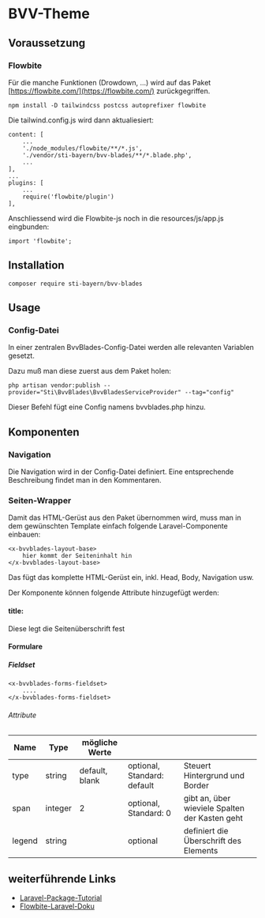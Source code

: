 # BVV-Theme

## Voraussetzung

### Flowbite

Für die manche Funktionen (Drowdown, ...) wird auf das Paket [https://flowbite.com/](https://flowbite.com/) zurückgegriffen. 

    npm install -D tailwindcss postcss autoprefixer flowbite

Die tailwind.config.js wird dann aktualiesiert:

    content: [
        ...
        './node_modules/flowbite/**/*.js',
        './vendor/sti-bayern/bvv-blades/**/*.blade.php',
        ...
    ],
    ...
    plugins: [
        ...
        require('flowbite/plugin')
    ],

Anschliessend wird die Flowbite-js noch in die resources/js/app.js eingbunden:

    import 'flowbite';


## Installation

    composer require sti-bayern/bvv-blades

## Usage

### Config-Datei

In einer zentralen BvvBlades-Config-Datei werden alle relevanten Variablen gesetzt.

Dazu muß man diese zuerst aus dem Paket holen: 

    php artisan vendor:publish --provider="Sti\BvvBlades\BvvBladesServiceProvider" --tag="config"

Dieser Befehl fügt eine Config namens bvvblades.php hinzu.

## Komponenten

### Navigation

Die Navigation wird in der Config-Datei definiert. Eine entsprechende Beschreibung findet man in den Kommentaren.

### Seiten-Wrapper

Damit das HTML-Gerüst aus den Paket übernommen wird, muss man in dem gewünschten Template einfach folgende Laravel-Componente einbauen:

    <x-bvvblades-layout-base>
        hier kommt der Seiteninhalt hin
    </x-bvvblades-layout-base>

Das fügt das komplette HTML-Gerüst ein, inkl. Head, Body, Navigation usw.

Der Komponente können folgende Attribute hinzugefügt werden:

#### title: 

Diese legt die Seitenüberschrift fest

<!-- 
#### breadcrumb

Damit wird die Brotkrumen-Zeile festgelegt 
-->


#### Formulare

##### Fieldset

    <x-bvvblades-forms-fieldset>
        ....
    </x-bvvblades-forms-fieldset>

###### Attribute

| Name   | Type    | mögliche Werte |                             |                                                |
| ------ | ------- | -------------- | --------------------------- | ---------------------------------------------- |
| type   | string  | default, blank | optional, Standard: default | Steuert Hintergrund und Border                 |
| span   | integer | 2              | optional, Standard: 0       | gibt an, über wieviele Spalten der Kasten geht |
| legend | string  |                | optional                    | definiert die Überschrift des Elements         |





## weiterführende Links

- [Laravel-Package-Tutorial](https://www.laravelpackage.com)
- [Flowbite-Laravel-Doku](https://flowbite.com/docs/getting-started/laravel/)